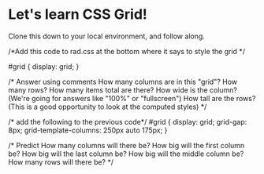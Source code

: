 # Let's learn CSS Grid!

Clone this down to your local environment, and follow along. 


/*Add this code to rad.css at the bottom where it says to style the grid  */

#grid {
  display: grid;
}

/* 
  Answer using comments
  How many columns are in this "grid"?
  How many rows?
  How many items total are there?
  How wide is the column? (We're going for answers like "100%" or "fullscreen")
  How tall are the rows? (This is a good opportunity to look at the computed styles)
  */

/* add the following to the previous code*/
    #grid {
      display: grid;
      grid-gap: 8px;
      grid-template-columns: 250px auto 175px;
}

/* Predict
  How many columns will there be?
  How big will the first column be?
  How big will the last column be?
  How big will the middle column be?
  How many rows will there be?
*/
